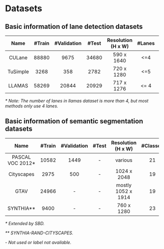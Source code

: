 # Datasets

## Basic information of lane detection datasets

| Name | #Train | #Validation | #Test | Resolution (H x W) | #Lanes | |
| :---: | :---: | :---: | :---: | :---: | :---: | :---: |
| CULane | 88880 | 9675 | 34680 | 590 x 1640 | <=4 | [instruction](./datasets/CULANE.md)|
| TuSimple | 3268 | 358 | 2782 | 720 x 1280 | <=5 | [instruction](./datasets/TUSIMPLE.md) |
| LLAMAS | 58269 | 20844 | 20929 | 717 x 1276 | <= 4 | [instruction](./datasets/LLAMAS.md) |

*\* Note: The number of lanes in llamas dataset is more than 4, but most methods only use 4 lanes.*

## Basic information of semantic segmentation datasets

| Name | #Train | #Validation | #Test | Resolution (H x W) | #Classes | |
| :---: | :---: | :---: | :---: | :---: | :---: | :---: |
| PASCAL VOC 2012* | 10582 | 1449 | - | various | 21 | [instruction](./datasets/PASCALVOC.md) |
| Cityscapes | 2975 | 500 | - | 1024 x 2048 | 19 | [instruction](./datasets/CITYSCAPES.md) |
| GTAV | 24966 | - | - | mostly 1052 x 1914 | 19 | [instruction](./datasets/GTAV.md) |
| SYNTHIA** | 9400 | - | - | 760 x 1280 | 23 | [instruction](./datasets/SYNTHIA.md) |

*\* Extended by SBD.*

*\*\* SYNTHIA-RAND-CITYSCAPES.*

*- Not used or label not available.*
